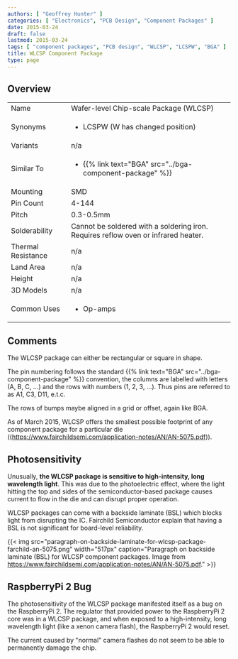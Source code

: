 ```yaml
---
authors: [ "Geoffrey Hunter" ]
categories: [ "Electronics", "PCB Design", "Component Packages" ]
date: 2015-03-24
draft: false
lastmod: 2015-03-24
tags: [ "component packages", "PCB design", "WLCSP", "LCSPW", "BGA" ]
title: WLCSP Component Package
type: page
---
```


## Overview


<table>
<tbody >
<tr >
<td >Name</td>
<td >Wafer-level Chip-scale Package (WLCSP)</td>
</tr>
<tr >
<td >Synonyms</td>
<td >
<ul>
	<li>LCSPW (W has changed position)</li>
</ul>
</td>
</tr>
<tr >
<td >Variants</td>
<td > n/a</td>
</tr>
<tr >
<td >Similar To</td>
<td>
	<ul>
		<li>{{% link text="BGA" src="../bga-component-package" %}}</li>
	</ul>
</td>
</tr>
<tr >
<td >Mounting</td>
<td >SMD</td>
</tr>
<tr >
<td >Pin Count</td>
<td >4-144</td>
</tr>
<tr >
<td >Pitch</td>
<td >0.3-0.5mm</td>
</tr>
<tr >
<td >Solderability</td>
<td >Cannot be soldered with a soldering iron. Requires reflow oven or infrared heater.</td>
</tr>
<tr >
<td >Thermal Resistance</td>
<td >n/a</td>
</tr>
<tr >
<td >Land Area</td>
<td >n/a</td>
</tr>
<tr >
<td >Height</td>
<td >n/a</td>
</tr>
<tr >
<td >3D Models</td>
<td > n/a</td>
</tr>
<tr >
<td >Common Uses</td>
<td >
<ul>
<li>Op-amps</li>
</ul>
</td>
</tr>
</tbody>
</table>

## Comments

The WLCSP package can either be rectangular or square in shape.

The pin numbering follows the standard {{% link text="BGA" src="../bga-component-package" %}} convention, the columns are labelled with letters (A, B, C, ...) and the rows with numbers (1, 2, 3, ...). Thus pins are referred to as A1, C3, D11, e.t.c.

The rows of bumps maybe aligned in a grid or offset, again like BGA.

As of March 2015, WLCSP offers the smallest possible footprint of any component package for a particular die ((https://www.fairchildsemi.com/application-notes/AN/AN-5075.pdf)).

## Photosensitivity

Unusually, **the WLCSP package is sensitive to high-intensity, long wavelength light**. This was due to the photoelectric effect, where the light hitting the top and sides of the semiconductor-based package causes current to flow in the die and can disrupt proper operation.

WLCSP packages can come with a backside laminate (BSL) which blocks light from disrupting the IC. Fairchild Semiconductor explain that having a BSL is not significant for board-level reliability.

{{< img src="paragraph-on-backside-laminate-for-wlcsp-package-farchild-an-5075.png" width="517px" caption="Paragraph on backside laminate (BSL) for WLCSP component packages. Image from https://www.fairchildsemi.com/application-notes/AN/AN-5075.pdf."  >}}

## RaspberryPi 2 Bug

The photosensitivity of the WLCSP package manifested itself as a bug on the RaspberryPi 2. The regulator that provided power to the RaspberryPi 2 core was in a WLCSP package, and when exposed to a high-intensity, long wavelength light (like a xenon camera flash), the RaspberryPi 2 would reset.

The current caused by "normal" camera flashes do not seem to be able to permanently damage the chip.